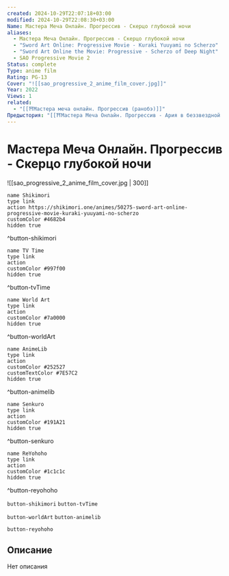 ```yaml
---
created: 2024-10-29T22:07:18+03:00
modified: 2024-10-29T22:08:30+03:00
Name: Мастера Меча Онлайн. Прогрессив - Скерцо глубокой ночи
aliases:
  - Мастера Меча Онлайн. Прогрессив - Скерцо глубокой ночи
  - "Sword Art Online: Progressive Movie - Kuraki Yuuyami no Scherzo"
  - "Sword Art Online the Movie: Progressive - Scherzo of Deep Night"
  - SAO Progressive Movie 2
Status: complete
Type: anime film
Rating: PG-13
Cover: "![[sao_progressive_2_anime_film_cover.jpg]]"
Year: 2022
Views: 1
related:
  - "[[⛩️Мастера меча онлайн. Прогрессив (ранобэ)]]"
Предыстория: "[[⛩️Мастера Меча Онлайн. Прогрессив - Ария в беззвездной ночи (аниме фильм)]]"
---
```


# Мастера Меча Онлайн. Прогрессив - Скерцо глубокой ночи

![[sao_progressive_2_anime_film_cover.jpg | 300]]

```button
name Shikimori
type link
action https://shikimori.one/animes/50275-sword-art-online-progressive-movie-kuraki-yuuyami-no-scherzo
customColor #4682b4
hidden true
```
^button-shikimori

```button
name TV Time
type link
action 
customColor #997f00
hidden true
```
^button-tvTime

```button
name World Art
type link
action 
customColor #7a0000
hidden true
```
^button-worldArt

```button
name AnimeLib
type link
action 
customColor #252527
customTextColor #7E57C2
hidden true
```
^button-animelib

```button
name Senkuro
type link
action 
customColor #191A21
hidden true
```
^button-senkuro

```button
name ReYohoho
type link
action 
customColor #1c1c1c
hidden true
```
^button-reyohoho



`button-shikimori` `button-tvTime`

`button-worldArt` `button-animelib`

`button-reyohoho`

## Описание

Нет описания
